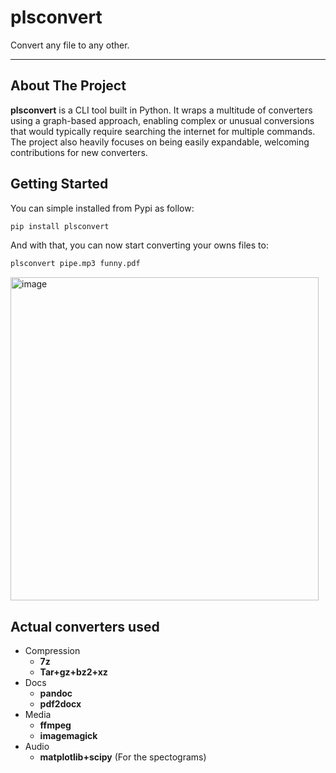 # plsconvert
Convert any file to any other.
* * *
## About The Project
**plsconvert** is a CLI tool built in Python. It wraps a multitude of converters using a graph-based approach, enabling complex or unusual conversions that would typically require searching the internet for multiple commands. 
The project also heavily focuses on being easily expandable, welcoming contributions for new converters.

## Getting Started

You can simple installed from Pypi as follow:
```sh
pip install plsconvert
```

And with that, you can now start converting your owns files to:
```sh
plsconvert pipe.mp3 funny.pdf
```
<img width="493" height="517" alt="image" src="https://github.com/user-attachments/assets/d25a7d55-2a69-4571-b1f2-b36280bb4f1f" />

## Actual converters used

* Compression
  * **7z**
  * **Tar+gz+bz2+xz**
* Docs
  * **pandoc**
  * **pdf2docx**
* Media
  * **ffmpeg**
  * **imagemagick**
* Audio
  * **matplotlib+scipy** (For the spectograms)
